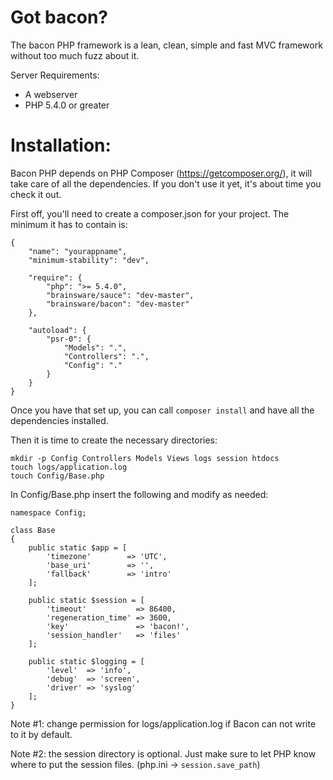 Got bacon?
==========

The bacon PHP framework is a lean, clean, simple and fast MVC framework without too much fuzz about it.

Server Requirements:
* A webserver
* PHP 5.4.0 or greater

Installation:
=============

Bacon PHP depends on PHP Composer (https://getcomposer.org/), it will take care
of all the dependencies. If you don't use it yet, it's about time you check it
out.

First off, you'll need to create a composer.json for your project. The minimum
it has to contain is:

```
{
	"name": "yourappname",
	"minimum-stability": "dev",

	"require": {
		"php": ">= 5.4.0",
		"brainsware/sauce": "dev-master",
		"brainsware/bacon": "dev-master"
	},

	"autoload": {
		"psr-0": {
			"Models": ".",
			"Controllers": ".",
			"Config": "."
		}
	}
}
```

Once you have that set up, you can call `composer install` and have all the
dependencies installed.

Then it is time to create the necessary directories:

```
mkdir -p Config Controllers Models Views logs session htdocs
touch logs/application.log
touch Config/Base.php
```

In Config/Base.php insert the following and modify as needed:

```
namespace Config;

class Base
{
	public static $app = [
		'timezone'        => 'UTC',
		'base_uri'        => '',
		'fallback'        => 'intro'
	];

	public static $session = [
		'timeout'           => 86400,
		'regeneration_time' => 3600,
		'key'               => 'bacon!',
		'session_handler'   => 'files'
	];

	public static $logging = [
		'level'  => 'info',
		'debug'  => 'screen',
		'driver' => 'syslog'
	];
}
```

Note #1: change permission for logs/application.log if Bacon can not write to
         it by default.

Note #2: the session directory is optional. Just make sure to let PHP know
         where to put the session files. (php.ini -> `session.save_path`)

